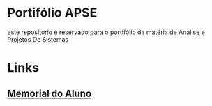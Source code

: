 # Portifólio APSE
 este reposítorio é reservado para o portifólio da matéria de Analise e Projetos De Sistemas 

# Links

## [Memorial do Aluno]($root$/../Memorial%20do%20Aluno/Memorial.md)